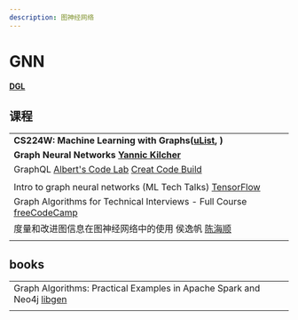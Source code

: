 ```yaml
---
description: 图神经网络
---
```


# GNN

[**DGL**](https://docs.dgl.ai)

## 课程

|                                                                                                                                                                                                      |
| ---------------------------------------------------------------------------------------------------------------------------------------------------------------------------------------------------- |
| **CS224W: Machine Learning with Graphs(**[**uList**](https://www.youtube.com/playlist?list=PLoROMvodv4rPLKxIpqhjhPgdQy7imNkDn)**, )**                                                                |
| **Graph Neural Networks** [**Yannic Kilcher**](https://www.youtube.com/playlist?list=PL1v8zpldgH3rHYTE08Gu4w3tMZpDZIkUO)                                                                             |
| GraphQL [Albert's Code Lab](https://www.youtube.com/playlist?list=PLwY2GJhAPWRdbG\_qxuGsIMSrrLIvqXFpX) [Creat Code Build](https://www.youtube.com/playlist?list=PLwY2GJhAPWRdbG\_qxuGsIMSrrLIvqXFpX) |
|                                                                                                                                                                                                      |
| Intro to graph neural networks (ML Tech Talks) [TensorFlow](https://www.youtube.com/watch?v=8owQBFAHw7E)                                                                                             |
| Graph Algorithms for Technical Interviews - Full Course [freeCodeCamp](https://www.youtube.com/watch?v=tWVWeAqZ0WU)                                                                                  |
| 度量和改进图信息在图神经网络中的使用 侯逸帆 [陈海顺](https://www.youtube.com/watch?v=9aEaYT0qHMM)                                                                                                                            |
|                                                                                                                                                                                                      |

## books

|                                                                                                                                                |
| ---------------------------------------------------------------------------------------------------------------------------------------------- |
| Graph Algorithms: Practical Examples in Apache Spark and Neo4j [libgen](https://libgen.is/book/index.php?md5=CC42A7B9970C7F4930F014ABABE5E03A) |
|                                                                                                                                                |
